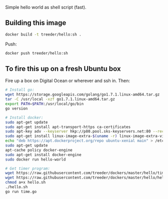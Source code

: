Simple hello world as shell script (fast).

## Building this image

```sh
docker build -t treeder/hello:sh .
```

Push:

```sh
docker push treeder/hello:sh
```

## To fire this up on a fresh Ubuntu box

Fire up a box on Digital Ocean or wherever and ssh in. Then:

```sh
# Install go:
wget https://storage.googleapis.com/golang/go1.7.1.linux-amd64.tar.gz
tar -C /usr/local -xzf go1.7.1.linux-amd64.tar.gz
export PATH=$PATH:/usr/local/go/bin
go version

# Install docker:
sudo apt-get update
sudo apt-get install apt-transport-https ca-certificates
sudo apt-key adv --keyserver hkp://p80.pool.sks-keyservers.net:80 --recv-keys 58118E89F3A912897C070ADBF76221572C52609D
sudo apt-get install linux-image-extra-$(uname -r) linux-image-extra-virtual
echo "deb https://apt.dockerproject.org/repo ubuntu-xenial main" > /etc/apt/sources.list.d/docker.list
sudo apt-get update
apt-cache policy docker-engine
sudo apt-get install docker-engine
sudo docker run hello-world

# Get timer program:
wget https://raw.githubusercontent.com/treeder/dockers/master/hello/time.go
wget https://raw.githubusercontent.com/treeder/dockers/master/hello/hello.sh
chmod a+x hello.sh
./hello.sh
go run time.go
```
